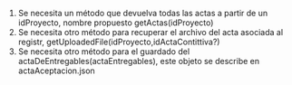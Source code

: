 1. Se necesita un método que devuelva todas las actas a partir de un idProyecto, nombre propuesto getActas(idProyecto)
2. Se necesita otro método para recuperar el archivo del acta asociada al registr, getUploadedFile(idProyecto,idActaContittiva?)
3. Se necesita otro método para el guardado del actaDeEntregables(actaEntregables), este objeto se describe en actaAceptacion.json
